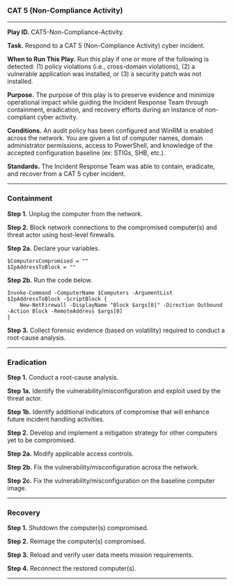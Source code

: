 ### CAT 5 (Non-Compliance Activity)

---

**Play ID.** CAT5-Non-Compliance-Activity.

**Task.** Respond to a CAT 5 (Non-Compliance Activity) cyber incident.

**When to Run This Play.** Run this play if one or more of the following is detected: (1) policy violations (i.e., cross-domain violations), (2) a vulnerable application was installed, or (3) a security patch was not installed. 

**Purpose.** The purpose of this play is to preserve evidence and minimize operational impact while guiding the Incident Response Team through containment, eradication, and recovery efforts during an instance of non-compliant cyber activity. 

**Conditions.** An audit policy has been configured and WinRM is enabled across the network. You are given a list of computer names, domain administrator permissions, access to PowerShell, and knowledge of the accepted configuration baseline (ex: STIGs, SHB, etc.). 

**Standards.** The Incident Response Team was able to contain, eradicate, and recover from a CAT 5 cyber incident.

---

### Containment

**Step 1.** Unplug the computer from the network.

**Step 2.** Block network connections to the compromised computer(s) and threat actor using host-level firewalls. 

**Step 2a.** Declare your variables. 
```pwsh
$ComputersCompromised = ""
$IpAddressToBlock = ""
```

**Step 2b.** Run the code below. 
```pwsh
Invoke-Command -ComputerName $Computers -ArgumentList $IpAddressToBlock -ScriptBlock {
	New-NetFirewall -DisplayName "Block $args[0]" -Direction Outbound -Action Block -RemoteAddress $args[0]
}
```

**Step 3.** Collect forensic evidence (based on volatility) required to conduct a root-cause analysis. 

--- 

### Eradication

**Step 1.** Conduct a root-cause analysis.

**Step 1a.** Identify the vulnerability/misconfiguration and exploit used by the threat actor. 

**Step 1b.** Identify additional indicators of compromise that will enhance future incident handling activities. 

**Step 2.** Develop and implement a mitigation strategy for other computers yet to be compromised. 

**Step 2a.** Modify applicable access controls.

**Step 2b.** Fix the vulnerability/misconfiguration across the network.

**Step 2c.** Fix the vulnerability/misconfiguration on the baseline computer image. 

---

### Recovery

**Step 1.** Shutdown the computer(s) compromised.

**Step 2.** Reimage the computer(s) compromised.

**Step 3.** Reload and verify user data meets mission requirements.

**Step 4.** Reconnect the restored computer(s).

---
